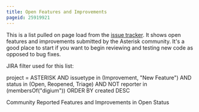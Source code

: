 ```yaml
---
title: Open Features and Improvements
pageid: 25919921
---
```


This is a list pulled on page load from the [issue tracker](http://issues.asterisk.org/jira). It shows open features and improvements submitted by the Asterisk community. It's a good place to start if you want to begin reviewing and testing new code as opposed to bug fixes.

JIRA filter used for this list:

project = ASTERISK AND 
issuetype in (Improvement, "New Feature") AND status in (Open, Reopened,
 Triage) AND NOT reporter in (membersOf("digium")) ORDER BY created DESC 

Community Reported Features and Improvements in Open Status

